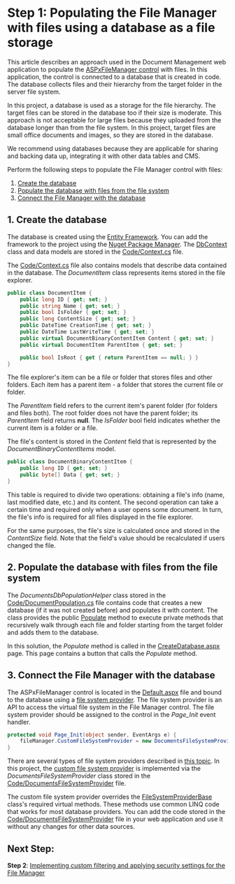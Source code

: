 # Step 1: Populating the File Manager with files using a database as a file storage

This article describes an approach used in the Document Management web application to populate the [ASPxFileManager control](https://docs.devexpress.com/AspNet/9030/asp.net-webforms-controls/file-management/file-manager/aspxfilemanager-overview) with files. In this application, the control is connected to a database that is created in code. The database collects files and their hierarchy from the target folder in the server file system.

In this project, a database is used as a storage for the file hierarchy. The target files can be stored in the database too if their size is moderate. This approach is not acceptable for large files because they uploaded from the database longer than from the file system. In this project, target files are small office documents and images, so they are stored in the database.

We recommend using databases because they are applicable for sharing and backing data up, integrating it with other data tables and CMS. 

Perform the following steps to populate the File Manager control with files:

1. [Create the database](#1-create-the-database)
2. [Populate the database with files from the file system](#2-populate-the-database-with-files-from-the-file-system) 
2. [Connect the File Manager with the database](#3-connect-the-file-manager-with-the-database)


## 1. Create the database

The database is created using the [Entity Framework](https://docs.microsoft.com/en-us/dotnet/framework/data/adonet/ef/overview). You can add the framework to the project using the [Nuget Package Manager](https://www.nuget.org/packages/EntityFramework/). The [DbContext](https://msdn.microsoft.com/en-us/library/system.data.entity.dbcontext(v=vs.113).aspx) class and data models are stored in the [Code/Context.cs](https://github.com/DevExpress/aspnet-documentmanagement-bestpractices/blob/web-forms/DocumentManagementDemo/DocumentManagementDemo/Code/Context.cs) file.

The [Code/Context.cs](https://github.com/DevExpress/aspnet-documentmanagement-bestpractices/blob/web-forms/DocumentManagementDemo/DocumentManagementDemo/Code/Context.cs) file also contains models that describe data contained in the database. The *DocumentItem* class represents items stored in the file explorer.

```cs
public class DocumentItem {
    public long ID { get; set; }
    public string Name { get; set; }
    public bool IsFolder { get; set; }
    public long ContentSize { get; set; }
    public DateTime CreationTime { get; set; }
    public DateTime LastWriteTime { get; set; }
    public virtual DocumentBinaryContentItem Content { get; set; }
    public virtual DocumentItem ParentItem { get; set; }

    public bool IsRoot { get { return ParentItem == null; } }
}
```

The file explorer's item can be a file or folder that stores files and other folders. Each item has a parent item - a folder that stores the current file or folder. 

The *ParentItem* field refers to the current item's parent folder (for folders and files both). The root folder does not have the parent folder; its *ParentItem* field returns **null**. The *IsFolder* bool field indicates whether the current item is a folder or a file.

The file's content is stored in the *Content* field that is represented by the *DocumentBinaryContentItems* model. 

```csharp
public class DocumentBinaryContentItem {
    public long ID { get; set; }
    public byte[] Data { get; set; }
}
```
This table is required to divide two operations: obtaining a file's info (name, last modified date, etc.) and its content. The second operation can take a certain time and required only when a user opens some document. In turn, the file's info is required for all files displayed in the file explorer.

For the same purposes, the file's size is calculated once and stored in the *ContentSize* field. Note that the field's value should be recalculated if users changed the file.


## 2. Populate the database with files from the file system

The *DocumentsDbPopulationHelper* class stored in the [Code/DocumentPopulation.cs](https://github.com/DevExpress/aspnet-documentmanagement-bestpractices/blob/web-forms/DocumentManagementDemo/DocumentManagementDemo/Code/DocumentsPopulation.cs   ) file contains code that creates a new database (if it was not created before) and populates it with content. The class provides the public [Populate](https://github.com/DevExpress/aspnet-documentmanagement-bestpractices/blob/web-forms/DocumentManagementDemo/DocumentManagementDemo/Code/DocumentsPopulation.cs#L7-L21) method to execute private methods that recursively walk through each file and folder starting from the target folder and adds them to the database.

In this solution, the *Populate* method is called in the [CreateDatabase.aspx](https://github.com/DevExpress/aspnet-documentmanagement-bestpractices/blob/web-forms/DocumentManagementDemo/DocumentManagementDemo/CreateDatabase.aspx) page. This page contains a button that calls the *Populate* method. 


## 3. Connect the File Manager with the database

The ASPxFileManager control is located in the [Default.aspx](https://github.com/DevExpress/aspnet-documentmanagement-bestpractices/blob/web-forms/DocumentManagementDemo/DocumentManagementDemo/Default.aspx) file and bound to the database using a [file system provider](https://docs.devexpress.com/AspNet/9905/asp.net-webforms-controls/file-management/file-manager/concepts/file-system-providers/file-system-providers-overview). The file system provider is an API to access the virtual file system in the File Manager control. The file system provider should be assigned to the control in the *Page_Init* event handler.

``` cs
protected void Page_Init(object sender, EventArgs e) {
    fileManager.CustomFileSystemProvider = new DocumentsFileSystemProvider(Utils.CurrentDataProvider);
}
```
There are several types of file system providers described in [this topic](https://docs.devexpress.com/AspNet/9905/asp.net-webforms-controls/file-management/file-manager/concepts/file-system-providers/file-system-providers-overview). In this project, the [custom file system provider](https://docs.devexpress.com/AspNet/9907/asp.net-webforms-controls/file-management/file-manager/concepts/file-system-providers/custom-file-system-provider) is implemented via the *DocumentsFileSystemProvider* class stored in the [Code/DocumentsFileSystemProvider](https://github.com/DevExpress/aspnet-documentmanagement-bestpractices/blob/web-forms/DocumentManagementDemo/DocumentManagementDemo/Code/DocumentsFileSystemProvider.cs) file.

The custom file system provider overrides the [FileSystemProviderBase](https://docs.devexpress.com/AspNet/DevExpress.Web.FileSystemProviderBase) class's required virtual methods. These methods use common LINQ code that works for most database providers. You can add the code stored in the [Code/DocumentsFileSystemProvider](https://github.com/DevExpress/aspnet-documentmanagement-bestpractices/blob/web-forms/DocumentManagementDemo/DocumentManagementDemo/Code/DocumentsFileSystemProvider.cs) file in your web application and use it without any changes for other data sources. 

## Next Step: 
**Step 2**: [Implementing custom filtering and applying security settings for the File Manager](https://github.com/DevExpress/aspnet-documentmanagement-bestpractices/blob/web-forms/FileManager.md)



